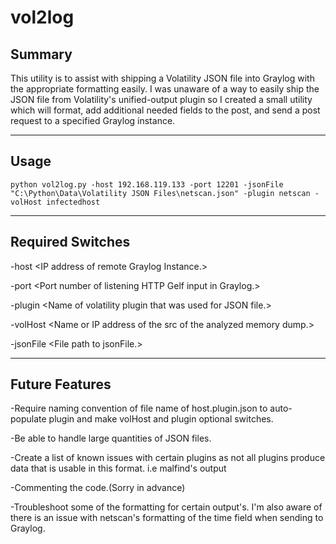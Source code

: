 # vol2log

## Summary

This utility is to assist with shipping a Volatility JSON file into Graylog with the appropriate formatting easily. I was unaware of a way to easily ship the JSON file from Volatility's unified-output plugin so I created a small utility which will format, add additional needed fields to the post, and send a post request to a specified Graylog instance.

----------------------------------------------------------------------------------------------------------------------------------------

## Usage

    python vol2log.py -host 192.168.119.133 -port 12201 -jsonFile "C:\Python\Data\Volatility JSON Files\netscan.json" -plugin netscan -volHost infectedhost

----------------------------------------------------------------------------------------------------------------------------------------
## Required Switches

  -host \<IP address of remote Graylog Instance.\>
  
  -port \<Port number of listening HTTP Gelf input in Graylog.\>
  
  -plugin \<Name of volatility plugin that was used for JSON file.\>
  
  -volHost \<Name or IP address of the src of the analyzed memory dump.\>
  
  -jsonFile \<File path to jsonFile\.>
  
  ----------------------------------------------------------------------------------------------------------------------------------------
  
## Future Features

  -Require naming convention of file name of host.plugin.json to auto-populate plugin and make volHost and plugin optional switches.
  
  -Be able to handle large quantities of JSON files.
  
  -Create a list of known issues with certain plugins as not all plugins produce data that is usable in this format.
    i.e malfind's output
    
  -Commenting the code.(Sorry in advance)
  
  -Troubleshoot some of the formatting for certain output's. I'm also aware of there is an issue with netscan's formatting of the time field when sending to Graylog.
  
